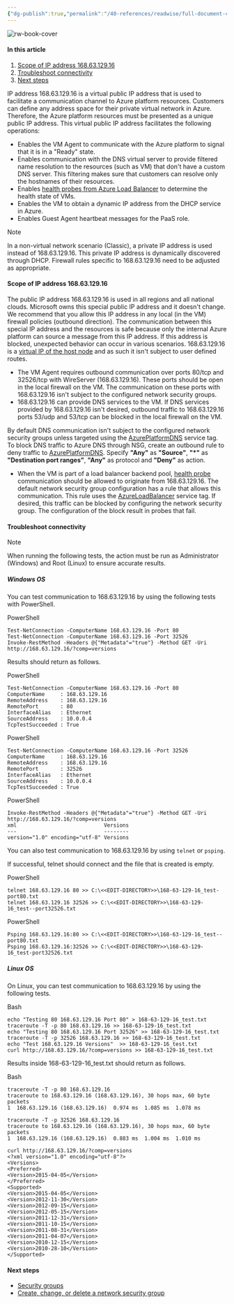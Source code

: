 ```yaml
---
{"dg-publish":true,"permalink":"/40-references/readwise/full-document-contents/what-is-ip-address-168-63-129-16/","tags":["rw/articles"]}
---
```


![rw-book-cover](https://learn.microsoft.com/en-us/media/logos/logo-ms-social.png)

#### In this article

1. [Scope of IP address 168.63.129.16](https://learn.microsoft.com/en-us/azure/virtual-network/what-is-ip-address-168-63-129-16#scope-of-ip-address-1686312916)
2. [Troubleshoot connectivity](https://learn.microsoft.com/en-us/azure/virtual-network/what-is-ip-address-168-63-129-16#troubleshoot-connectivity)
3. [Next steps](https://learn.microsoft.com/en-us/azure/virtual-network/what-is-ip-address-168-63-129-16#next-steps)

IP address 168.63.129.16 is a virtual public IP address that is used to facilitate a communication channel to Azure platform resources. Customers can define any address space for their private virtual network in Azure. Therefore, the Azure platform resources must be presented as a unique public IP address. This virtual public IP address facilitates the following operations:

* Enables the VM Agent to communicate with the Azure platform to signal that it is in a "Ready" state.
* Enables communication with the DNS virtual server to provide filtered name resolution to the resources (such as VM) that don't have a custom DNS server. This filtering makes sure that customers can resolve only the hostnames of their resources.
* Enables [health probes from Azure Load Balancer](https://learn.microsoft.com/en-us/azure/load-balancer/load-balancer-custom-probe-overview) to determine the health state of VMs.
* Enables the VM to obtain a dynamic IP address from the DHCP service in Azure.
* Enables Guest Agent heartbeat messages for the PaaS role.

Note

In a non-virtual network scenario (Classic), a private IP address is used instead of 168.63.129.16. This private IP address is dynamically discovered through DHCP. Firewall rules specific to 168.63.129.16 need to be adjusted as appropriate.

#### Scope of IP address 168.63.129.16

The public IP address 168.63.129.16 is used in all regions and all national clouds. Microsoft owns this special public IP address and it doesn't change. We recommend that you allow this IP address in any local (in the VM) firewall policies (outbound direction). The communication between this special IP address and the resources is safe because only the internal Azure platform can source a message from this IP address. If this address is blocked, unexpected behavior can occur in various scenarios. 168.63.129.16 is a [virtual IP of the host node](https://learn.microsoft.com/en-us/azure/virtual-network/network-security-groups-overview#azure-platform-considerations) and as such it isn't subject to user defined routes.

* The VM Agent requires outbound communication over ports 80/tcp and 32526/tcp with WireServer (168.63.129.16). These ports should be open in the local firewall on the VM. The communication on these ports with 168.63.129.16 isn't subject to the configured network security groups.
* 168.63.129.16 can provide DNS services to the VM. If DNS services provided by 168.63.129.16 isn't desired, outbound traffic to 168.63.129.16 ports 53/udp and 53/tcp can be blocked in the local firewall on the VM.

 By default DNS communication isn't subject to the configured network security groups unless targeted using the [AzurePlatformDNS](https://learn.microsoft.com/en-us/azure/virtual-network/service-tags-overview#available-service-tags) service tag. To block DNS traffic to Azure DNS through NSG, create an outbound rule to deny traffic to [AzurePlatformDNS](https://learn.microsoft.com/en-us/azure/virtual-network/service-tags-overview#available-service-tags). Specify **"Any"** as **"Source"**, **"\*"** as **"Destination port ranges"**, **"Any"** as protocol and **"Deny"** as action.
* When the VM is part of a load balancer backend pool, [health probe](https://learn.microsoft.com/en-us/azure/load-balancer/load-balancer-custom-probe-overview) communication should be allowed to originate from 168.63.129.16. The default network security group configuration has a rule that allows this communication. This rule uses the [AzureLoadBalancer](https://learn.microsoft.com/en-us/azure/virtual-network/service-tags-overview#available-service-tags) service tag. If desired, this traffic can be blocked by configuring the network security group. The configuration of the block result in probes that fail.

#### Troubleshoot connectivity

Note

When running the following tests, the action must be run as Administrator (Windows) and Root (Linux) to ensure accurate results.

##### Windows OS

You can test communication to 168.63.129.16 by using the following tests with PowerShell.

PowerShell 

```
Test-NetConnection -ComputerName 168.63.129.16 -Port 80
Test-NetConnection -ComputerName 168.63.129.16 -Port 32526
Invoke-RestMethod -Headers @{"Metadata"="true"} -Method GET -Uri http://168.63.129.16/?comp=versions

```

Results should return as follows.

PowerShell 

```
Test-NetConnection -ComputerName 168.63.129.16 -Port 80
ComputerName     : 168.63.129.16
RemoteAddress    : 168.63.129.16
RemotePort       : 80
InterfaceAlias   : Ethernet
SourceAddress    : 10.0.0.4
TcpTestSucceeded : True

```

PowerShell 

```
Test-NetConnection -ComputerName 168.63.129.16 -Port 32526
ComputerName     : 168.63.129.16
RemoteAddress    : 168.63.129.16
RemotePort       : 32526
InterfaceAlias   : Ethernet
SourceAddress    : 10.0.0.4
TcpTestSucceeded : True

```

PowerShell 

```
Invoke-RestMethod -Headers @{"Metadata"="true"} -Method GET -Uri http://168.63.129.16/?comp=versions
xml                            Versions
---                            --------
version="1.0" encoding="utf-8" Versions

```

You can also test communication to 168.63.129.16 by using `telnet` or `psping`.

If successful, telnet should connect and the file that is created is empty.

PowerShell 

```
telnet 168.63.129.16 80 >> C:\<<EDIT-DIRECTORY>>\168-63-129-16_test-port80.txt
telnet 168.63.129.16 32526 >> C:\<<EDIT-DIRECTORY>>\168-63-129-16_test--port32526.txt

```

PowerShell 

```
Psping 168.63.129.16:80 >> C:\<<EDIT-DIRECTORY>>\168-63-129-16_test--port80.txt
Psping 168.63.129.16:32526 >> C:\<<EDIT-DIRECTORY>>\168-63-129-16_test-port32526.txt

```

##### Linux OS

On Linux, you can test communication to 168.63.129.16 by using the following tests.

Bash 

```
echo "Testing 80 168.63.129.16 Port 80" > 168-63-129-16_test.txt
traceroute -T -p 80 168.63.129.16 >> 168-63-129-16_test.txt
echo "Testing 80 168.63.129.16 Port 32526" >> 168-63-129-16_test.txt
traceroute -T -p 32526 168.63.129.16 >> 168-63-129-16_test.txt
echo "Test 168.63.129.16 Versions"  >> 168-63-129-16_test.txt
curl http://168.63.129.16/?comp=versions >> 168-63-129-16_test.txt

```

Results inside 168-63-129-16\_test.txt should return as follows.

Bash 

```
traceroute -T -p 80 168.63.129.16
traceroute to 168.63.129.16 (168.63.129.16), 30 hops max, 60 byte packets
1  168.63.129.16 (168.63.129.16)  0.974 ms  1.085 ms  1.078 ms

traceroute -T -p 32526 168.63.129.16
traceroute to 168.63.129.16 (168.63.129.16), 30 hops max, 60 byte packets
1  168.63.129.16 (168.63.129.16)  0.883 ms  1.004 ms  1.010 ms

curl http://168.63.129.16/?comp=versions
<?xml version="1.0" encoding="utf-8"?>
<Versions>
<Preferred>
<Version>2015-04-05</Version>
</Preferred>
<Supported>
<Version>2015-04-05</Version>
<Version>2012-11-30</Version>
<Version>2012-09-15</Version>
<Version>2012-05-15</Version>
<Version>2011-12-31</Version>
<Version>2011-10-15</Version>
<Version>2011-08-31</Version>
<Version>2011-04-07</Version>
<Version>2010-12-15</Version>
<Version>2010-28-10</Version>
</Supported>

```

#### Next steps

* [Security groups](https://learn.microsoft.com/en-us/azure/virtual-network/network-security-groups-overview)
* [Create, change, or delete a network security group](https://learn.microsoft.com/en-us/azure/virtual-network/manage-network-security-group)
